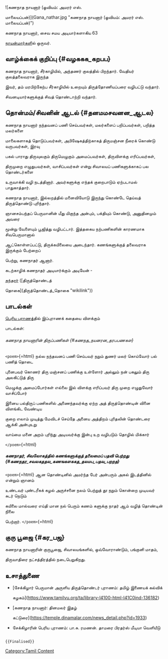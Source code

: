 ![கணநாத நாயனார் (ஓவியம்: அமரர் எஸ்.
மாலையப்பன்)](Gana_nathar.jpg "கணநாத நாயனார் (ஓவியம்: அமரர் எஸ். மாலையப்பன்)")
கணநாத நாயனார், சைவ சமய அடியார்களாகிய 63
[நாயன்மார்கள](நாயன்மார்கள் "wikilink")ில் ஒருவர்.

## வாழ்க்கைக் குறிப்பு {#வழககக_கறபப}

கணநாத நாயனார், சீர்காழியில், அந்தணர் குலத்தில் பிறந்தார். வேதியர் குலத்தலைவராக இருந்த
இவர், தம் மரபிற்கேற்ப சீர்காழியில் உறையும் திருத்தோணியப்பரை வழிபட்டு வந்தார்.
சிவனடியார்களுக்குத் சிவத் தொண்டாற்றி வந்தார்.

## தொன்மம்/சிவனின் ஆடல் {#தனமமசவனன_ஆடல}

கணநாத நாயனார் நந்தவனப் பணி செய்பவர்கள், மலர்களைப் பறிப்பவர்கள், பறித்த மலர்களை
மாலைகளாகத் தொடுப்பவர்கள், அபிஷேகத்திற்காகத் திருமஞ்சன நீரைக் கொண்டு வருபவர்கள், இரவு
பகல் பாராது திருவுலகும் திருமெழுகும் அமைப்பவர்கள், திருவிளக்கு எரிப்பவர்கள்,
திருமுறை எழுதுபவர்கள், வாசிப்பவர்கள் என்று சிவாலயப் பணிகளுக்காகப் பல தொண்டர்களை
உருவாக்கி வழி நடத்தினார். அவர்களுக்கு எந்தக் குறைபாடும் ஏற்படாமல் பாதுகாத்தார்.

கணநாத நாயனார், இல்லறத்தில் மனைவியோடு இருந்து கொண்டே தெய்வத் திருத்தொண்டு புரிந்தார்.
ஞானசம்பந்தப் பெருமானின் மீது மிகுந்த அன்பும், பக்தியும் கொண்டு, அனுதினமும் அவரை
மூன்று வேளையும் பூஜித்து வழிபட்டார். இத்தகைய நற்பணிகளின் காரணமாக சிவபெருமானால்
ஆட்கொள்ளப்பட்டு, திருக்கயிலையை அடைந்தார். கணங்களுக்குத் தலைவராக இருக்கும் பேற்றைப்
பெற்று, கணநாதர் ஆனார்.

கடற்காழிக் கணநாதர் அடியார்க்கும் அடியேன் -
[சுந்தரர்](சுந்தரமூர்த்தி_நாயனார் "wikilink") ([திருத்தொண்டத்
தொகை](திருத்தொண்டத்_தொகை "wikilink"))

## பாடல்கள்

[பெரிய புராணத](பெரிய_புராணம் "wikilink")்தில் இப்புராணக் கதையை விளக்கும்
பாடல்கள்:

###### கணநாத நாயனாரின் திருப்பணிகள் {#கணநத_நயனரன_தரபபணகள}

`<poem>`{=html} நல்ல நந்தவனப் பணி செய்பவர் நறும் துணர் மலர் கொய்வோர் பல் பணித் தொடை
புனைபவர் கொணர் திரு மஞ்சனப் பணிக்கு உள்ளோர் அல்லும் நன் பகலும் திரு அலகிட்டுத் திரு
மெழுக்கு அமைப்போர்கள் எல்லை இல் விளக்கு எரிப்பவர் திரு முறை எழுதுவோர் வாசிப்போர்
இனைய பல்திருப் பணிகளில் அணைந்தவர்க்கு ஏற்ற அத் திருத்தொண்டின் வினை விளங்கிட வேண்டிய
குறை எலாம் முடித்து மேவிடச் செய்தே அனைய அத்திறம் புரிதலின் தொண்டரை ஆக்கி அன்புஉறு
வாய்மை மனை அறம் புரிந்து அடியவர்க்கு இன்பு உற வழிபடும் தொழில் மிக்கார்
`</poem>`{=html}

##### கணநாதர், சிவலோகத்தில் கணங்களுக்குத் தலைமைப் பதவி பெற்றது {#கணநதர_சவலகததல_கணஙகளககத_தலமப_பதவ_பறறத}

`<poem>`{=html} ஆன தொண்டினில் அமர்ந்த பேர் அன்பரும் அகல் இடத்தினில் என்றும் ஞானம்
உண்டவர் புண்டரீகக் கழல் அருச்சனை நலம் பெற்றுத் தூ நறும் கொன்றை முடியவர் சுடர் நெடும்
கயிலை மால்வரை எய்தி மான நல் பெரும் கணம் களுக்கு நாதர் ஆம் வழித் தொண்டின் நிலை
பெற்றார். `</poem>`{=html}

## குரு பூஜை {#கர_பஜ}

கணநாத நாயனாரின் குருபூஜை, சிவாலயங்களில், ஒவ்வோராண்டும், பங்குனி மாதம்,
திருவாதிரை நட்சத்திரத்தில் நடைபெறுகிறது.

## உசாத்துணை

-   [சேக்கிழார் பெருமான் அருளிய திருத்தொண்டர் புராணம்: தமிழ் இணையக் கல்விக்
    கழகம்](https://www.tamilvu.org/ta/library-l4100-html-l41C0ind-136182)
-   [கணநாத நாயனார்: தினமலர் இதழ்
    கட்டுரை](https://temple.dinamalar.com/news_detail.php?id=1933)
-   சேக்கிழாரின் பெரிய புராணம்: பா.சு. ரமணன். தாமரை பிரதர்ஸ் மீடியா வெளியீடு

```{=mediawiki}
{{Finalised}}
```
[Category:Tamil Content](Category:Tamil_Content "wikilink")
